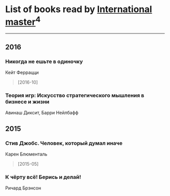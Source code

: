 # List of books read by [International master](http://vk.com/id74140988)<sup>4</sup>
---

## 2016

### Никогда не ешьте в одиночку
Кейт Феррацци
> [2016-10] 


### Теория игр: Искусство стратегического мышления в бизнесе и жизни
Авинаш Диксит, Барри Нейлбафф



## 2015

### Стив Джобс. Человек, который думал иначе
Карен Блюменталь
> [2015-05] 


### К чёрту всё! Берись и делай!
Ричард Брэнсон




